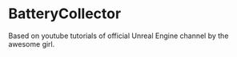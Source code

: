 # BatteryCollector

Based on youtube tutorials of official Unreal Engine channel by the awesome girl.
